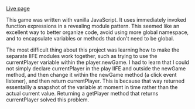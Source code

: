 <a href='https://pete-fowler.github.io/tic-tac-toe/'>Live page</a>

This game was written with vanilla JavaScript. It uses immediately invoked function expressions in a revealing module pattern. This seemed like an excellent way to better organize code, avoid using more global namespace, and to encapsulate variables or methods that don't need to be global.

The most difficult thing about this project was learning how to make the separate IIFE modules work together, such as trying to use the currentPlayer variable within the player.newGame. I had to learn that I could not simply declare currentPlayer in the play IIFE and outside the newGame method, and then change it within the newGame method (a click event listener), and then return currentPlayer. This is because that way returned essentailly a snapshot of the variable at moment in time rather than the actual current value. Returning a getPlayer method that returns currentPlayer solved this problem.

